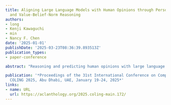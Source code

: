 ```yaml
---
title: Aligning Large Language Models with Human Opinions through Persona Selection
  and Value-Belief-Norm Reasoning
authors:
- long
- Kenji Kawaguchi
- min
- Nancy F. Chen
date: '2025-01-01'
publishDate: '2025-03-23T08:36:39.893513Z'
publication_types:
- paper-conference

abstract: "Reasoning and predicting human opinions with large language models (LLMs) is essential yet challenging. Current methods employ role-playing with personae but face two major issues: LLMs are sensitive to even a single irrelevant persona, skewing predictions by up to 30%; and LLMs fail to reason strategically over personae. We propose Chain-of-Opinion (COO), a simple four-step solution modeling which and how to reason with personae, inspired by the Value–Belief–Norm (VBN) theory. COO differentiates between explicit personae (demographics and ideology) and implicit personae (historical opinions), involves: (1) filtering irrelevant attributes from explicit personae; (2) ranking implicit personae into a preferential list for selecting top-k; (3) applying novel VBN reasoning to extract user environmental and personal value, belief, and norm variables for accurate and reliable predictions; and (4) iterating VBN reasoning with progressively larger lists of implicit personae to handle potential persona insufficiency. COO efficiently achieves new state-of-the-art opinion prediction via prompting with only 5 inference calls, improving prior techniques by up to 4%. Notably, fine-tuning LMs with COO’s data results in significantly better opinion-aligned models, by up to 23%."

publication: '*Proceedings of the 31st International Conference on Computational Linguistics,
  COLING 2025, Abu Dhabi, UAE, January 19-24, 2025*'
links:
- name: URL
  url: https://aclanthology.org/2025.coling-main.172/
---
```

